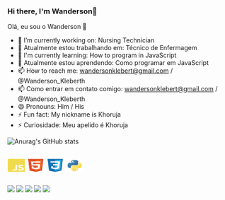### Hi there, I'm Wanderson👋
Olá, eu sou o Wanderson 👋

- 🔭 I’m currently working on: Nursing Technician
- 🔭 Atualmente estou trabalhando em: Técnico de Enfermagem
- 🌱 I'm currently learning: How to program in JavaScript
- 🌱 Atualmente estou aprendendo: Como programar em JavaScript
- 📫 How to reach me: wandersonklebert@gmail.com / @Wanderson_Kleberth
- 📫 Como entrar em contato comigo: wandersonklebert@gmail.com / @Wanderson_Kleberth
- 😄 Pronouns: Him / His
- ⚡ Fun fact: My nickname is Khoruja
- ⚡ Curiosidade: Meu apelido é Khoruja
 
 ![Anurag's GitHub stats](https://github-readme-stats.vercel.app/api?username=WandersonKleberth&show_icons=true&theme=transparent)
  
  <div style="display: inline_block"><br>
    <img align="center" alt="Khoruja-Js" height="30" width="40" src="https://raw.githubusercontent.com/devicons/devicon/master/icons/javascript/javascript-plain.svg">
    <img align="center" alt="Khoruja-HTML" height="30" width="40" src="https://raw.githubusercontent.com/devicons/devicon/master/icons/html5/html5-original.svg">
    <img align="center" alt="Khoruja-CSS" height="30" width="40" src="https://raw.githubusercontent.com/devicons/devicon/master/icons/css3/css3-original.svg">
    <img align="center" alt="Khoruja-Python" height="30" width="40" src="https://raw.githubusercontent.com/devicons/devicon/master/icons/python/python-original.svg">
  </div>
  
  ##
 
<div> 
  <a href="https://instagram.com/Wanderson_Kleberth" target="_blank"><img src="https://img.shields.io/badge/-Instagram-%23E4405F?style=for-the-badge&logo=instagram&logoColor=white" target="_blank"></a>
 	<a href="https://www.twitch.tv/" target="_blank"><img src="https://img.shields.io/badge/Twitch-9146FF?style=for-the-badge&logo=twitch&logoColor=white" target="_blank"></a>
 <a href="https://discord.gg/229052006516391936" target="_blank"><img src="https://img.shields.io/badge/Discord-7289DA?style=for-the-badge&logo=discord&logoColor=white" target="_blank"></a> 
  <a href = "mailto:wandersonklebert@gmail.com"><img src="https://img.shields.io/badge/-Gmail-%23333?style=for-the-badge&logo=gmail&logoColor=white" target="_blank"></a>
  <a href="https://www.linkedin.com/in/" target="_blank"><img src="https://img.shields.io/badge/-LinkedIn-%230077B5?style=for-the-badge&logo=linkedin&logoColor=white" target="_blank"></a> 
  
</div>
